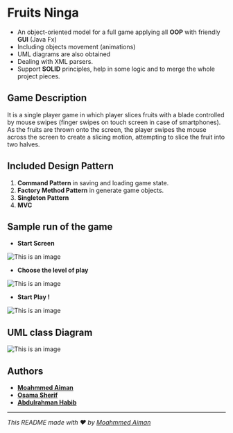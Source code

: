 # Fruits Ninga
- An object-oriented model for a full game applying all **OOP** with friendly **GUI** (Java Fx) 
- Including objects movement (animations)
- UML diagrams are also obtained
- Dealing with XML parsers.
- Support **SOLID** principles, help in some logic and to merge the whole project pieces.

## Game Description
It is a single player game in which player slices fruits with a blade controlled by mouse swipes (finger swipes on touch screen in case of smartphones). As the fruits are thrown onto the screen, the player swipes the mouse across the screen to create a slicing motion, attempting to slice the fruit into two halves.

## Included Design Pattern 
1. **Command Pattern** in saving and loading game state.
2. **Factory Method Pattern** in generate game objects.
3. **Singleton Pattern**
4. **MVC**

## Sample run of the game
- **Start Screen**

 ![This is an image](https://github.com/osamasherif22/FruitsNinga/blob/master/game-pics/1.PNG) 
 
- **Choose the level of play**

 ![This is an image](https://github.com/osamasherif22/FruitsNinga/blob/master/game-pics/2.PNG) 
 
- **Start Play !**

 ![This is an image](https://github.com/osamasherif22/FruitsNinga/blob/master/game-pics/3.PNG) 

## UML class Diagram 
 ![This is an image](https://github.com/osamasherif22/FruitsNinga/blob/master/FN%20UML%20DIAGRAM.png)
## Authors
- **[Moahmmed Aiman](https://github.com/MohammedAimanHESSin)**
 - **[Osama Sherif](https://github.com/osamasherif22)**
- **[Abdulrahman Habib](https://github.com/habiib1999)**

---
_This README made with ❤️ by [Moahmmed Aiman](https://github.com/MohammedAimanHESSin)_
